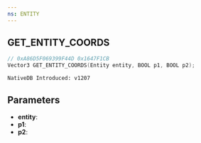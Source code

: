 ```yaml
---
ns: ENTITY
---
```

## GET_ENTITY_COORDS

```c
// 0xA86D5F069399F44D 0x1647F1CB
Vector3 GET_ENTITY_COORDS(Entity entity, BOOL p1, BOOL p2);
```

```
NativeDB Introduced: v1207
```

## Parameters
* **entity**:
* **p1**:
* **p2**:
